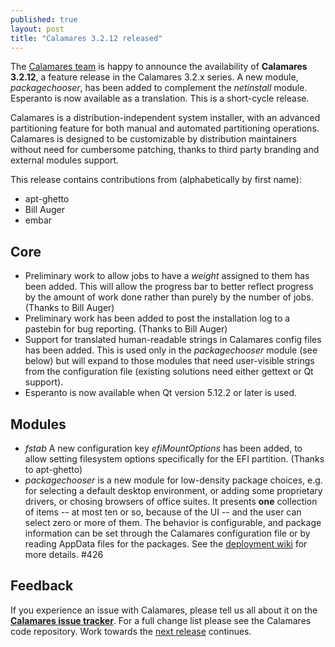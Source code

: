 ```yaml
---
published: true
layout: post
title: "Calamares 3.2.12 released"
---
```

The [Calamares team](https://calamares.io/team/) is happy to announce the
availability of **Calamares 3.2.12**, a feature release in the
Calamares 3.2.x series. A new module, *packagechooser*, has been
added to complement the *netinstall* module. Esperanto is now
available as a translation.
This is a short-cycle release.

Calamares is a distribution-independent system installer, with an advanced
partitioning feature for both manual and automated partitioning operations.
Calamares is designed to be customizable by distribution maintainers without
need for cumbersome patching, thanks to third party branding and external
modules support.

<!--more-->
This release contains contributions from (alphabetically by first name):
 - apt-ghetto
 - Bill Auger
 - embar

## Core ##

 - Preliminary work to allow jobs to have a *weight* assigned to them
   has been added. This will allow the progress bar to better reflect
   progress by the amount of work done rather than purely by the
   number of jobs. (Thanks to Bill Auger)
 - Preliminary work has been added to post the installation log to a
   pastebin for bug reporting. (Thanks to Bill Auger)
 - Support for translated human-readable strings in Calamares
   config files has been added. This is used only in the *packagechooser*
   module (see below) but will expand to those modules that need
   user-visible strings from the configuration file (existing
   solutions need either gettext or Qt support).
 - Esperanto is now available when Qt version 5.12.2 or later is used.

## Modules ##

 - *fstab* A new configuration key *efiMountOptions* has been added, to
   allow setting filesystem options specifically for the EFI partition.
   (Thanks to apt-ghetto)
 - *packagechooser* is a new module for low-density package choices,
   e.g. for selecting a default desktop environment, or adding some
   proprietary drivers, or chosing browsers of office suites. It presents
   **one** collection of items -- at most ten or so, because of the UI --
   and the user can select zero or more of them. The behavior is
   configurable, and package information can be set through the Calamares
   configuration file or by reading AppData files for the packages.
   See the [deployment wiki](https://github.com/calamares/calamares/wiki/Deploy-Configuration) for more details. #426

## Feedback ##

If you experience an issue with Calamares, please tell us all about it
on the [**Calamares issue tracker**][1]. For a full change list
please see the
Calamares code repository. Work towards the [next release][3] continues.

[1]: https://github.com/calamares/calamares/issues
[3]: https://github.com/calamares/calamares/milestone/54
